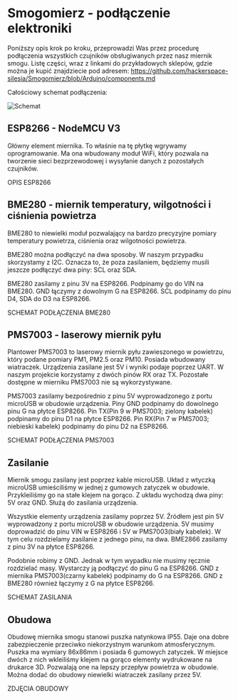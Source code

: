 # Smogomierz - podłączenie elektroniki

Poniższy opis krok po kroku, przeprowadzi Was przez procedurę podłączenia wszystkich czujników obsługiwanych przez nasz miernik smogu. Listę części, wraz z linkami do przykładowych sklepów, gdzie można je kupić znajdziecie pod adresem: https://github.com/hackerspace-silesia/Smogomierz/blob/Arduino/components.md

Całościowy schemat podłączenia:

![Schemat](https://raw.githubusercontent.com/hackerspace-silesia/Smogomierz/Arduino/schemat.png)

## ESP8266 - NodeMCU V3

Główny element miernika. To właśnie na tę płytkę wgrywamy oprogramowanie. Ma ona wbudowany moduł WiFi, który pozwala na tworzenie sieci bezprzewodowej i wysyłanie danych z pozostałych czujników.

OPIS ESP8266

## BME280 - miernik temperatury, wilgotności i ciśnienia powietrza

BME280 to niewielki moduł pozwalający na bardzo precyzyjne pomiary temperatury powietrza, ciśnienia oraz wilgotności powietrza. 

BME280 można podłączyć na dwa sposoby. W naszym przypadku skorzystamy z I2C. Oznacza to, że poza zasilaniem, będziemy musili jeszcze podłączyć dwa piny: SCL oraz SDA. 

BME280 zasilamy z pinu 3V na ESP8266. Podpinamy go do VIN na BME280. GND łączymy z dowolnym G na ESP8266. SCL podpinamy do pinu D4, SDA do D3 na ESP8266.

SCHEMAT PODŁĄCZENIA BME280

## PMS7003 - laserowy miernik pyłu

Plantower PMS7003 to laserowy miernik pyłu zawieszonego w powietrzu, który podane pomiary PM1, PM2.5 oraz PM10. Posiada wbudowany wiatraczek. Urządzenia zasilane jest 5V i wyniki podaje poprzez UART. W naszym projekcie korzystamy z dwóch pinów RX oraz TX. Pozostałe dostępne w mierniku PMS7003 nie są wykorzystywane.

PMS7003 zasilamy bezpośrednio z pinu 5V wyprowadzonego z portu microUSB w obudowie urządzenia. Piny GND podpinamy do dowolnego pinu G na płytce ESP8266. Pin TX(Pin 9 w PMS7003; zielony kabelek) podpinamy do pinu D1 na płytce ESP8266. Pin RX(Pin 7 w PMS7003; niebieski kabelek) podpinamy do pinu D2 na ESP8266.

SCHEMAT PODŁĄCZENIA PMS7003

## Zasilanie

Miernik smogu zasilany jest poprzez kable microUSB. Układ z wtyczką microUSB umieściliśmy w jednej z gumowych zatyczek w obudowie. Przykleiliśmy go na stałe klejem na gorąco. Z układu wychodzą dwa piny: 5V oraz GND. Służą do zasilania urządzenia.

Wszystkie elementy urządzenia zasilamy poprzez 5V. Źródłem jest pin 5V wyprowadzony z portu microUSB w obudowie urządzenia. 5V musimy doprowadzić do pinu VIN w ESP8266 i 5V w PMS7003(biały kabelek). W tym celu rozdzielamy zasilanie z jednego pinu, na dwa. BME2866 zasilamy z pinu 3V na płytce ESP8266.

Podobnie robimy z GND. Jednak w tym wypadku nie musimy ręcznie rozdzielać masy. Wystarczy ją podłączyć do pinu G na ESP8266. GND z miernika PMS7003(czarny kabelek) podpinamy do G na ESP8266. GND z BME280 również łączymy z G na płytce ESP8266.

SCHEMAT ZASILANIA

## Obudowa

Obudowę miernika smogu stanowi puszka natynkowa IP55. Daje ona dobre zabezpieczenie przeciwko niekorzystnym warunkom atmosferycznym. Puszka ma wymiary 86x86mm i posiada 6 gumowych zatyczek. W miejsce dwóch z nich wkleiliśmy klejem na gorąco elementy wydrukowane na drukarce 3D. Pozwalają one na lepszy przepływ powietrza w obudowie. Można dodać do obudowy niewielki wiatraczek zasilany przez 5V.

ZDJĘCIA OBUDOWY
 